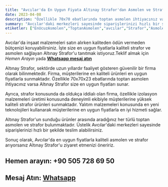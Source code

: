 ```yaml
---
title: "Avcılar'da En Uygun Fiyata Altınay Strafor'dan Asmolen ve Strafor Satın Alın"
date: 2023-04-08
description: "Özellikle 70x70 ebatlarında toptan asmolen ihtiyacınız varsa Altınay Strafor size en uygun fiyatları sunar."
summary: "Avcılar'daki merkezleri sayesinde siparişlerinizi hızlı bir şekilde teslim alabilirsiniz."
etiketler: ["EnUcuzAsmolen","ToptanAsmolen","avcılar","Strafor","Asmolen","AltınayStrafor","Strafor","asmonlen köpük","strafor köpük"]
---
```

Avcılar'da inşaat malzemeleri satın alırken kaliteden ödün vermeden bütçenizi koruyabilirsiniz. İşte size en uygun fiyatlarla kaliteli strafor ve asmolen sağlayan Altınay Strafor'u tanıtmak istiyoruz.<a rel="nofollow" tel="+905057286950">Teklif almak için *Hemen Arayın*</a> yada
<a rel="nofollow" href="https://api.whatsapp.com/send?phone=905057286950">**Whatsapp mesaj atın**</a>

Altınay Strafor, sektörde uzun yıllardır faaliyet gösteren güvenilir bir firma olarak bilinmektedir. Firma, müşterilerine en kaliteli ürünleri en uygun fiyatlarla sunmaktadır. Özellikle 70x70x23 ebatlarında toptan asmolen ihtiyacınız varsa Altınay Strafor size en uygun fiyatları sunar.

Ayrıca, strafor konusunda da oldukça iddialı olan firma, özellikle izolasyon malzemeleri üretimi konusunda deneyimli ekibiyle müşterilerine yüksek kaliteli strafor ürünleri sunmaktadır. Yalıtım malzemeleri konusunda en yeni teknolojileri kullanarak müşterilerine en uygun fiyatlarla en iyi hizmeti sağlar.

Altınay Strafor'un sunduğu ürünler arasında aradığınız her türlü toptan asmolen ve strafor bulunmaktadır. Üstelik Avcılar'daki merkezleri sayesinde siparişlerinizi hızlı bir şekilde teslim alabilirsiniz.

Sonuç olarak, Avcılar'da en uygun fiyatlarla kaliteli asmolen ve strafor arıyorsanız Altınay Strafor'u ziyaret etmenizi öneririz.


## Hemen arayın: <a rel="nofollow" tel="+905057286950"> +90 505 728 69 50 </a>
## Mesaj Atın: <a rel="nofollow" href="https://api.whatsapp.com/send?phone=905057286950">**Whatsapp**</a>
